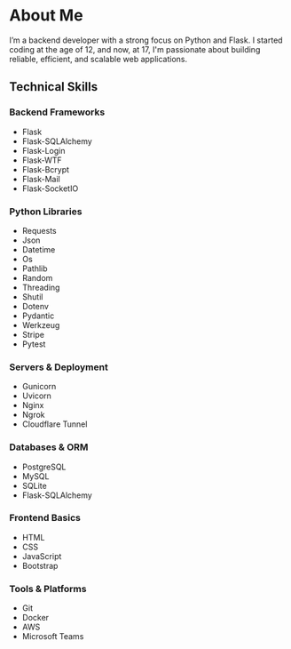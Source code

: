 # About Me

I’m a backend developer with a strong focus on Python and Flask. I started coding at the age of 12, and now, at 17, I'm passionate about building reliable, efficient, and scalable web applications.

## Technical Skills

### Backend Frameworks
- Flask
- Flask-SQLAlchemy
- Flask-Login
- Flask-WTF
- Flask-Bcrypt
- Flask-Mail
- Flask-SocketIO

### Python Libraries
- Requests
- Json
- Datetime
- Os
- Pathlib
- Random
- Threading
- Shutil
- Dotenv
- Pydantic
- Werkzeug
- Stripe
- Pytest

### Servers & Deployment
- Gunicorn
- Uvicorn
- Nginx
- Ngrok
- Cloudflare Tunnel

### Databases & ORM
- PostgreSQL
- MySQL
- SQLite
- Flask-SQLAlchemy

### Frontend Basics
- HTML
- CSS
- JavaScript
- Bootstrap

### Tools & Platforms
- Git
- Docker
- AWS
- Microsoft Teams
